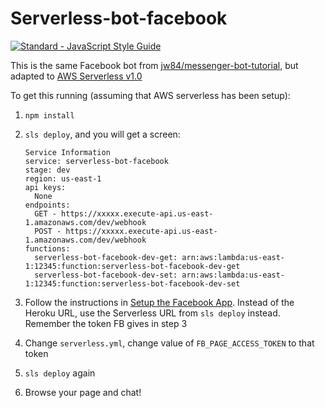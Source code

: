 # Serverless-bot-facebook
[![Standard - JavaScript Style Guide](https://cdn.rawgit.com/feross/standard/master/badge.svg)](https://github.com/feross/standard)

This is the same Facebook bot from [jw84/messenger-bot-tutorial](https://github.com/jw84/messenger-bot-tutorial), but adapted to [AWS Serverless v1.0](https://serverless.com/)

To get this running (assuming that AWS serverless has been setup):

1. `npm install`
2. `sls deploy`, and you will get a screen:

	```
	Service Information
	service: serverless-bot-facebook
	stage: dev
	region: us-east-1
	api keys:
	  None
	endpoints:
	  GET - https://xxxxx.execute-api.us-east-1.amazonaws.com/dev/webhook
	  POST - https://xxxxx.execute-api.us-east-1.amazonaws.com/dev/webhook
	functions:
	  serverless-bot-facebook-dev-get: arn:aws:lambda:us-east-1:12345:function:serverless-bot-facebook-dev-get
	  serverless-bot-facebook-dev-set: arn:aws:lambda:us-east-1:12345:function:serverless-bot-facebook-dev-set
	```

3. Follow the instructions in [Setup the Facebook App](https://github.com/jw84/messenger-bot-tutorial#setup-the-facebook-app). Instead of the Heroku URL, use the Serverless URL from `sls deploy` instead. Remember the token FB gives in step 3
4. Change `serverless.yml`, change value of `FB_PAGE_ACCESS_TOKEN` to that token
5. `sls deploy` again
5. Browse your page and chat!